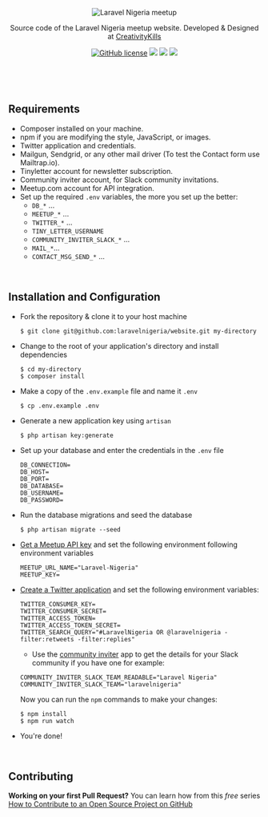 <p align="center">
    <img src="https://user-images.githubusercontent.com/807318/27274054-b06652c6-54c9-11e7-83ab-f4a3fa6109b7.jpeg" alt="Laravel Nigeria meetup">
</p>
<p align="center">Source code of the Laravel Nigeria meetup website. Developed &amp; Designed at <a href="https://creativitykills.co/?utm=github-laravel-nigeria" target="_blank">CreativityKills</a></p>
<p align="center"><a href="LICENSE"><img alt="GitHub license" src="https://img.shields.io/github/license/laravelnigeria/website.svg"></a> <a href="https://www.codementor.io/neoighodaro?utm_source=github&utm_medium=button&utm_term=neoighodaro&utm_campaign=github"><img src="https://cdn.codementor.io/badges/get_help_github.svg"></a> <a href="https://github.com/laravelnigeria/website"><img src="https://d25lcipzij17d.cloudfront.net/badge.svg?id=gh&type=6&v=2.0.2&x2=0"></a> <a href="https://codeclimate.com/github/laravelnigeria/website"><img src="https://codeclimate.com/github/laravelnigeria/website.svg"></a></p>

<p>&nbsp;</p>
<p>&nbsp;</p>

## Requirements

-   Composer installed on your machine.
-   npm if you are modifying the style, JavaScript, or images.
-   Twitter application and credentials.
-   Mailgun, Sendgrid, or any other mail driver (To test the Contact form use Mailtrap.io).
-   Tinyletter account for newsletter subscription.
-   Community inviter account, for Slack community invitations.
-   Meetup.com account for API integration.
-   Set up the required `.env` variables, the more you set up the better:
    -   `DB_*` ...
    -   `MEETUP_*` ...
    -   `TWITTER_*` ...
    -   `TINY_LETTER_USERNAME`
    -   `COMMUNITY_INVITER_SLACK_*` ...
    -   `MAIL_*`...
    -   `CONTACT_MSG_SEND_*` ...

<p>&nbsp;</p>

## Installation and Configuration

-   Fork the repository & clone it to your host machine

    ```shell
    $ git clone git@github.com:laravelnigeria/website.git my-directory
    ```

-   Change to the root of your application's directory and install dependencies

    ```shell
    $ cd my-directory
    $ composer install
    ```

-   Make a copy of the `.env.example` file and name it `.env`

    ```shell
    $ cp .env.example .env
    ```

-   Generate a new application key using `artisan`

    ```shell
    $ php artisan key:generate
    ```

-   Set up your database and enter the credentials in the `.env` file

    ```
    DB_CONNECTION=
    DB_HOST=
    DB_PORT=
    DB_DATABASE=
    DB_USERNAME=
    DB_PASSWORD=
    ```

-   Run the database migrations and seed the database

    ```shell
    $ php artisan migrate --seed
    ```

-   [Get a Meetup API key](https://secure.meetup.com/meetup_api/key/) and set the following environment following environment variables

    ```
    MEETUP_URL_NAME="Laravel-Nigeria"
    MEETUP_KEY=
    ```

-   [Create a Twitter application](https://apps.twitter.com/) and set the following environment variables:

    ```
    TWITTER_CONSUMER_KEY=
    TWITTER_CONSUMER_SECRET=
    TWITTER_ACCESS_TOKEN=
    TWITTER_ACCESS_TOKEN_SECRET=
    TWITTER_SEARCH_QUERY="#LaravelNigeria OR @laravelnigeria -filter:retweets -filter:replies"
    ```

    -   Use the [community inviter](https://communityinviter.com) app to get the details for your Slack community if you have one for example:

    ```
    COMMUNITY_INVITER_SLACK_TEAM_READABLE="Laravel Nigeria"
    COMMUNITY_INVITER_SLACK_TEAM="laravelnigeria"
    ```

    Now you can run the `npm` commands to make your changes:

    ```shell
    $ npm install
    $ npm run watch
    ```

-   You're done!

<p>&nbsp;</p>

## Contributing

**Working on your first Pull Request?** You can learn how from this _free_ series [How to Contribute to an Open Source Project on GitHub](https://egghead.io/series/how-to-contribute-to-an-open-source-project-on-github)
